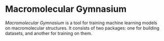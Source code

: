Macromolecular Gymnasium
========================
*Macromolecular Gymnasium* is a tool for training machine learning models on 
macromolecular structures.  It consists of two packages: one for building 
datasets, and another for training on them.
